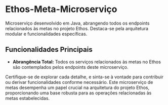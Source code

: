 # Ethos-Meta-Microserviço

Microserviço desenvolvido em Java, abrangendo todos os endpoints relacionados às metas no projeto Ethos. Destaca-se pela arquitetura modular e funcionalidades específicas.

## Funcionalidades Principais

- **Abrangência Total:** Todos os serviços relacionados às metas no Ethos são contemplados pelos endpoints deste microserviço.

Certifique-se de explorar cada detalhe, e sinta-se à vontade para contribuir ou derivar funcionalidades conforme necessário. Este microserviço de metas desempenha um papel crucial na arquitetura do projeto Ethos, proporcionando uma base robusta para as operações relacionadas às metas estabelecidas.
